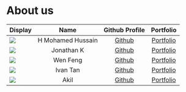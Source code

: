 # About us

Display | Name | Github Profile | Portfolio 
--------|:----:|:--------------:|:---------:
![](https://via.placeholder.com/100.png?text=Photo) | H Mohamed Hussain | [Github](https://github.com/hussain1998) | [Portfolio](docs/team/hussain.md)
![](https://via.placeholder.com/100.png?text=Photo) | Jonathan K | [Github](https://github.com/) | [Portfolio](docs/team/johndoe.md)
![](https://via.placeholder.com/100.png?text=Photo) | Wen Feng | [Github](https://github.com/limwenfeng/) | [Portfolio](docs/team/johndoe.md)
![](https://via.placeholder.com/100.png?text=Photo) | Ivan Tan | [Github](https://github.com/sarzorwyn) | [Portfolio](docs/team/johndoe.md)
![](https://via.placeholder.com/100.png?text=Photo) | Akil | [Github](https://github.com/iamakilahamed) | [Portfolio](docs/team/johndoe.md)